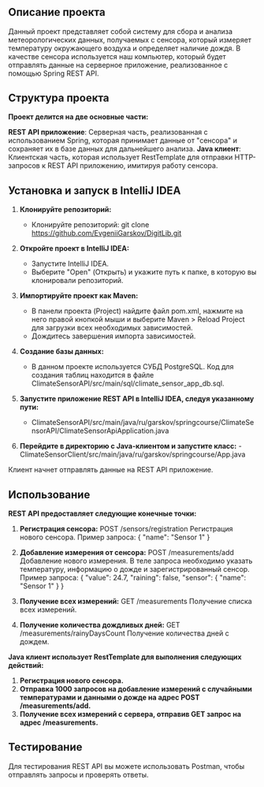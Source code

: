 # 

## Описание проекта
Данный проект представляет собой систему для сбора и анализа метеорологических данных, получаемых с сенсора, который измеряет температуру окружающего воздуха и определяет наличие дождя. В качестве сенсора используется наш компьютер, который будет отправлять данные на серверное приложение, реализованное с помощью Spring REST API.

## Структура проекта

**Проект делится на две основные части:**

**REST API приложение**: Серверная часть, реализованная с использованием Spring, которая принимает данные от "сенсора" и сохраняет их в базе данных для дальнейшего анализа.
**Java клиент**: Клиентская часть, которая использует RestTemplate для отправки HTTP-запросов к REST API приложению, имитируя работу сенсора.

## Установка и запуск в IntelliJ IDEA
1. **Клонируйте репозиторий:**
    - Клонируйте репозиторий: git clone https://github.com/EvgeniiGarskov/DigitLib.git
  
2. **Откройте проект в IntelliJ IDEA:**
    - Запустите IntelliJ IDEA.
    - Выберите "Open" (Открыть) и укажите путь к папке, в которую вы клонировали репозиторий.
  
3. **Импортируйте проект как Maven:**
    - В панели проекта (Project) найдите файл pom.xml, нажмите на него правой кнопкой мыши и выберите Maven > Reload Project для загрузки всех необходимых зависимостей.
    - Дождитесь завершения импорта зависимостей.
  
4. **Создание базы данных:**
    - В данном проекте используется СУБД PostgreSQL. Код для создания таблиц находится в файле ClimateSensorAPI/src/main/sql/climate_sensor_app_db.sql.

5. **Запустите приложение REST API в IntelliJ IDEA, следуя указанному пути:**
   - ClimateSensorAPI/src/main/java/ru/garskov/springcourse/ClimateSensorAPI/ClimateSensorApiApplication.java
  
6. **Перейдите в директорию с Java-клиентом и запустите класс:**
   -ClimateSensorClient/src/main/java/ru/garskov/springcourse/App.java
   
Клиент начнет отправлять данные на REST API приложение.

## Использование

**REST API предоставляет следующие конечные точки:**

1. **Регистрация сенсора:**
    POST /sensors/registration
    Регистрация нового сенсора.
    Пример запроса:
    {
        "name": "Sensor 1"
    }

2. **Добавление измерения от сенсора:**
    POST /measurements/add
    Добавление нового измерения. В теле запроса необходимо указать температуру, информацию о дожде и зарегистрированный сенсор.
    Пример запроса:
    {
        "value": 24.7,
        "raining": false,
        "sensor": {
            "name": "Sensor 1"
        }
    }

3. **Получение всех измерений:**
    GET /measurements
    Получение списка всех измерений.

4. **Получение количества дождливых дней:**
    GET /measurements/rainyDaysCount
    Получение количества дней с дождем.

**Java клиент использует RestTemplate для выполнения следующих действий:**

1. **Регистрация нового сенсора.**
2. **Отправка 1000 запросов на добавление измерений с случайными температурами и данными о дожде на адрес POST /measurements/add.**
3. **Получение всех измерений с сервера, отправив GET запрос на адрес /measurements.**

## Тестирование

Для тестирования REST API вы можете использовать Postman, чтобы отправлять запросы и проверять ответы.
